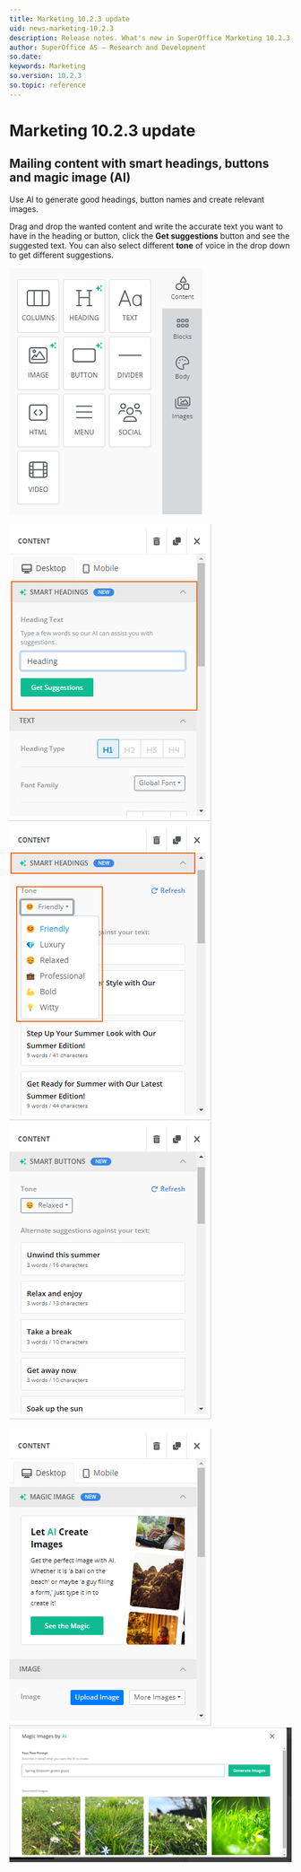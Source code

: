 ```yaml
---
title: Marketing 10.2.3 update
uid: news-marketing-10.2.3
description: Release notes. What's new in SuperOffice Marketing 10.2.3
author: SuperOffice AS – Research and Development
so.date: 
keywords: Marketing
so.version: 10.2.3
so.topic: reference
---
```


# Marketing 10.2.3 update

## Mailing content with smart headings, buttons and magic image (AI)

Use AI to generate good headings, button names and create relevant images.

Drag and drop the wanted content and write the accurate text you want to have in the heading or button, click the **Get suggestions** button and see the suggested text. You can also select different **tone** of voice in the drop down to get different suggestions.

![Content info][img1]

![Smart heading][img2]  ![Smart heading drop down for tone][img3]  ![Smart button tone of voice][img4]

![Magic image options][img5]  ![Magic image search][img6]

<!-- Referenced links-->

<!-- Referenced images -->
[img1]: media/mailing-smart-heading-button-magic-image.png
[img2]: media/mailing-smart-heading.png
[img3]: media/mailing-smart-heading-tone-drop-down.png
[img4]: media/mailing-smart-buttons-tone.png
[img5]: media/mailing-magic-image.png
[img6]: media/mailing-magic-image-search.png
